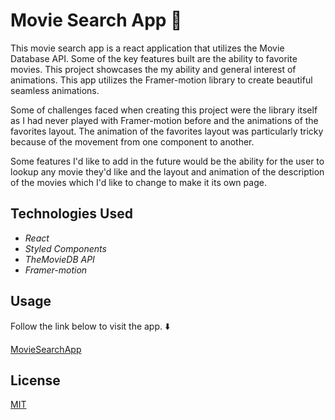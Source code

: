 # Movie Search App 🍿

This movie search app is a react application that utilizes the Movie Database API. Some of the key features built are the ability to favorite movies. This project showcases the my ability and general interest of animations. This app utilizes the Framer-motion library to create beautiful seamless animations.

Some of challenges faced when creating this project were the library itself as I had never played with Framer-motion before and the animations of the favorites layout. The animation of the favorites layout was particularly tricky because of the movement from one component to another.

Some features I'd like to add in the future would be the ability for the user to lookup any movie they'd like and the layout and animation of the description of the movies which I'd like to change to make it its own page.

## Technologies Used

-   _React_
-   _Styled Components_
-   _TheMovieDB API_
-   _Framer-motion_

## Usage

Follow the link below to visit the app. ⬇️

[MovieSearchApp](https://moviesearch-app-react.netlify.app)

## License

[MIT](https://choosealicense.com/licenses/mit/)
